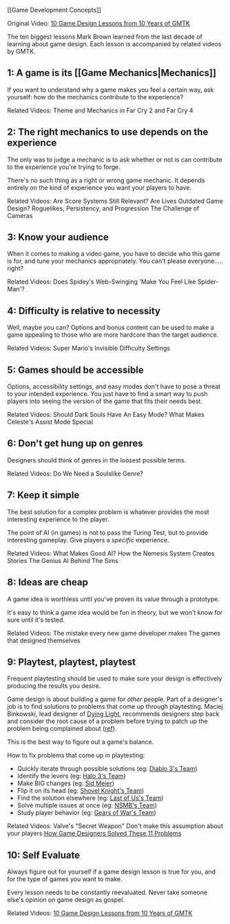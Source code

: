 
[[Game Development Concepts]]

Original Video: [10 Game Design Lessons from 10 Years of GMTK](https://www.youtube.com/watch?v=Cm2_drGLGbc)

The ten biggest lessons Mark Brown learned from the last decade of learning about game design. Each lesson is accompanied by related videos by GMTK.
## 1: A game is its [[Game Mechanics|Mechanics]]
If you want to understand why a game makes you feel a certain way, ask yourself: how do the mechanics contribute to the experience?

Related Videos: 
Theme and Mechanics in Far Cry 2 and Far Cry 4

## 2: The right mechanics to use depends on the experience
The only was to judge a mechanic is to ask whether or not is can contribute to the experience you're trying to forge.

There's no such thing as a right or wrong game mechanic. It depends entirely on the kind of experience you want your players to have.

Related Videos: 
Are Score Systems Still Relevant?
Are Lives Outdated Game Design?
Roguelikes, Persistency, and Progression
The Challenge of Cameras

## 3: Know your audience
When it comes to making a video game, you have to decide who this game is for, and tune your mechanics appropriately. You can't please everyone..... right?

Related Videos:
Does Spidey's Web-Swinging 'Make You Feel Like Spider-Man'?

## 4: Difficulty is relative to necessity
Well, maybe you can?
Options and bonus content can be used to make a game appealing to those who are more hardcore than the target audience.

Related Videos:
Super Mario's Invisible Difficulty Settings

## 5: Games should be accessible
Options, accessibility settings, and easy modes don't have to pose a threat to your intended experience. You just have to find a smart way to push players into seeing the version of the game that fits their needs best.

Related Videos:
Should Dark Souls Have An Easy Mode?
What Makes Celeste's Assist Mode Special

## 6: Don't get hung up on genres
Designers should think of genres in the loosest possible terms.

Related Videos:
Do We Need a Soulslike Genre?

## 7: Keep it simple
The best solution for a complex problem is whatever provides the most interesting experience to the player.

The point of AI (in games) is not to pass the Turing Test, but to provide interesting gameplay. Give players a *specific* experience.

Related Videos:
What Makes Good AI?
How the Nemesis System Creates Stories
The Genius AI Behind The Sims

## 8: Ideas are cheap
A game idea is worthless until you've proven its value through a prototype.

It's easy to think a game idea would be fun in theory, but we won't know for sure until it's tested.

Related Videos:
The mistake every new game developer makes
The games that designed themselves

## 9: Playtest, playtest, playtest
Frequent playtesting should be used to make sure your design is effectively producing the results you desire.

Game design is about building a game for *other* people. Part of a designer's job is to find solutions to problems that come up through playtesting. Maciej Binkowski, lead designer of [Dying Light](https://en.wikipedia.org/wiki/Dying_Light), recommends designers step back and consider the root cause of a problem before trying to patch up the problem being complained about ([ref](https://www.youtube.com/watch?v=nXRMUBjQErI)).

This is the best way to figure out a game's balance.

How to fix problems that come up in playtesting:
* Quickly iterate through possible solutions (eg: [Diablo 3's Team](https://www.gdcvault.com/play/1017794/Through-the-Grinder-Refining-Diablo))
* Identify the levers (eg: [Halo 3's Team](https://www.youtube.com/watch?v=8YJ53skc-k4))
* Make BIG changes (eg: [Sid Meier](https://www.pcgamesn.com/sid-meiers-memoir-civilization))
* Flip it on its head (eg: [Shovel Knight's Team](https://www.yachtclubgames.com/blog/check-point-design/))
* Find the solution elsewhere (eg: [Last of Us's Team](https://kotaku.com/how-we-made-the-last-of-uss-interface-work-so-well-1571841317))
* Solve multiple issues at once (eg: [NSMB's Team](https://www.nintendo.com/en-gb/Iwata-Asks/Iwata-Asks-New-Super-Mario-Bros-Wii/Volume-3/1-Solving-Multiple-Problems-with-Bubbles/1-Solving-Multiple-Problems-with-Bubbles-219417.html))
* Study player behavior (eg: [Gears of War's Team](https://www.youtube.com/watch?v=73Pqsk74Jc0))

Related Videos:
Valve's "Secret Weapon"
Don't make this assumption about your players
[How Game Designers Solved These 11 Problems](https://www.youtube.com/watch?v=rJZyPdYIbZI)

## 10: Self Evaluate
Always figure out for yourself if a game design lesson is true for you, and for the type of games you want to make.

Every lesson needs to be constantly reevaluated. Never take someone else's opinion on game design as gospel. 

Related Videos:
[10 Game Design Lessons from 10 Years of GMTK](https://www.youtube.com/watch?v=Cm2_drGLGbc)